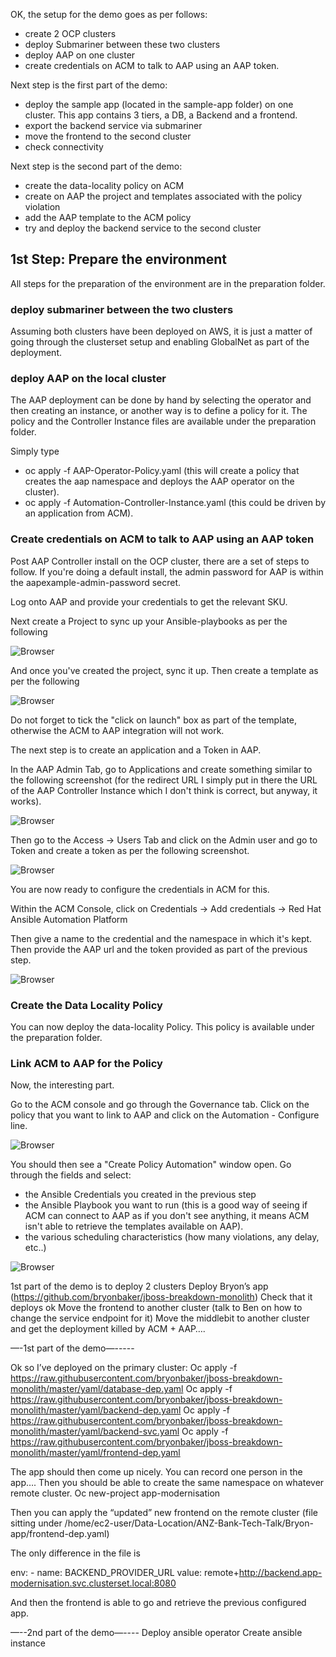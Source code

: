 OK,
the  setup for the demo goes as per follows:

- create 2 OCP clusters
- deploy Submariner between these two clusters
- deploy AAP on one cluster
- create credentials on ACM to talk to AAP using an AAP token.

Next step is the first part of the demo:
- deploy the sample app (located in the sample-app folder) on one cluster. This app contains 3 tiers, a DB, a Backend and a frontend.
- export the backend service via submariner
- move the frontend to the second cluster
- check connectivity

Next step is the second part of the demo:
- create the data-locality policy on ACM
- create on AAP the project and templates associated with the policy violation
- add the AAP template to the ACM policy
- try and deploy the backend service to the second cluster


## 1st Step: Prepare the environment

All steps for the preparation of the environment are in the preparation folder.

### deploy submariner between the two clusters

Assuming both clusters have been deployed on AWS, it is just a matter of going through the clusterset setup and enabling GlobalNet as part of the deployment.


### deploy AAP on the local cluster

The AAP deployment can be done by hand by selecting the operator and then creating an instance, or another way is to define a policy for it.
The policy and the Controller Instance files are available under the preparation folder.

Simply type
- oc apply -f AAP-Operator-Policy.yaml (this will create a policy that creates the aap namespace and deploys the AAP operator on the cluster).
- oc apply -f Automation-Controller-Instance.yaml (this could be driven by an application from ACM).

### Create credentials on ACM to talk to AAP using an AAP token

Post AAP Controller install on the OCP cluster, there are a set of steps to follow.
If you're doing a default install, the admin password for AAP is within the aapexample-admin-password secret.

Log onto AAP and provide your credentials to get the relevant SKU.

Next create a Project to sync up your Ansible-playbooks as per the following

![Browser](https://github.com/SimonDelord/ACM-Templates/blob/master/resources23/images/ACM-AAP-Project-Setup.png)


And once you've created the project, sync it up. Then create a template as per the following

![Browser](https://github.com/SimonDelord/ACM-Templates/blob/master/resources23/images/ACM-AAP-Template-Setup.png)

Do not forget to tick the "click on launch" box as part of the template, otherwise the ACM to AAP integration will not work.

The next step is to create an application and a Token in AAP.

In the AAP Admin Tab, go to Applications and create something similar to the following screenshot (for the redirect URL I simply put in there the URL of the AAP Controller Instance which I don't think is correct, but anyway, it works).

![Browser](https://github.com/SimonDelord/ACM-Templates/blob/master/resources23/images/ACM-AAP-Applications-Setup.png)


Then go to the Access -> Users Tab and click on the Admin user and go to Token and create a token as per the following screenshot.

![Browser](https://github.com/SimonDelord/ACM-Templates/blob/master/resources23/images/ACM-AAP-Token-Setup.png)


You are now ready to configure the credentials in ACM for this.

Within the ACM Console, click on Credentials -> Add credentials -> Red Hat Ansible Automation Platform

Then give a name to the credential and the namespace in which it's kept.
Then provide the AAP url and the token provided as part of the previous step.

![Browser](https://github.com/SimonDelord/ACM-Templates/blob/master/resources23/images/ACM-AAP-Ansible-Credentials.png)


### Create the Data Locality Policy

You can now deploy the data-locality Policy.
This policy is available under the preparation folder. 


### Link ACM to AAP for the Policy

Now, the interesting part.

Go to the ACM console and go through the Governance tab.
Click on the policy that you want to link to AAP and click on the Automation - Configure line.

![Browser](https://github.com/SimonDelord/ACM-Templates/blob/master/resources23/images/ACM-AAP-Automation-Configure.png)


You should then see a "Create Policy Automation" window open. 
Go through the fields and select:
- the Ansible Credentials you created in the previous step
- the Ansible Playbook you want to run (this is a good way of seeing if ACM can connect to AAP as if you don't see anything, it means ACM isn't able to retrieve the templates available on AAP).
- the various scheduling characteristics (how many violations, any delay, etc..)

![Browser](https://github.com/SimonDelord/ACM-Templates/blob/master/resources23/images/ACM-AAP-Automation-Policy.png)




1st part of the demo is to deploy
2 clusters 
Deploy Bryon’s app (https://github.com/bryonbaker/jboss-breakdown-monolith)
Check that it deploys ok
Move the frontend to another cluster (talk to Ben on how to change the service endpoint for it)
Move the middlebit to another cluster and get the deployment killed by ACM + AAP….



—-1st part of the demo—-----

Ok so I’ve deployed on the primary cluster:
Oc apply -f https://raw.githubusercontent.com/bryonbaker/jboss-breakdown-monolith/master/yaml/database-dep.yaml
Oc apply -f https://raw.githubusercontent.com/bryonbaker/jboss-breakdown-monolith/master/yaml/backend-dep.yaml
Oc apply -f https://raw.githubusercontent.com/bryonbaker/jboss-breakdown-monolith/master/yaml/backend-svc.yaml
Oc apply -f https://raw.githubusercontent.com/bryonbaker/jboss-breakdown-monolith/master/yaml/frontend-dep.yaml 

The app should then come up nicely. You can record one person in the app….
Then you should be able to create the same namespace on whatever remote cluster.
Oc new-project app-modernisation

Then you can apply the “updated” new frontend on the remote cluster
(file sitting under /home/ec2-user/Data-Location/ANZ-Bank-Tech-Talk/Bryon-app/frontend-dep.yaml)

The only difference in the file is

env:
        - name: BACKEND_PROVIDER_URL
          value: remote+http://backend.app-modernisation.svc.clusterset.local:8080

And then the frontend is able to go and retrieve the previous configured app.

—--2nd part of the demo—----
Deploy ansible operator
Create ansible instance
